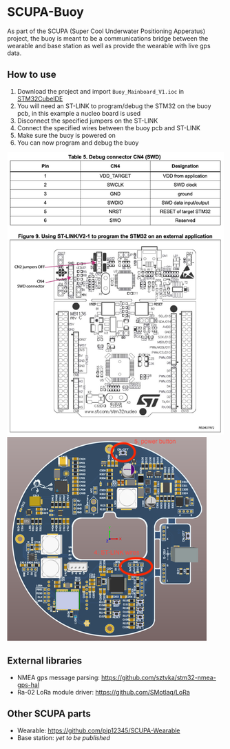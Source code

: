 # SCUPA-Buoy

As part of the SCUPA (Super Cool Underwater Positioning Apperatus) project, the buoy is meant to be a communications bridge between the wearable and base station as well as provide the wearable with live gps data.

## How to use

1. Download the project and import `Buoy_Mainboard_V1.ioc` in [STM32CubeIDE](https://www.st.com/en/development-tools/stm32cubeide.html)
2. You will need an ST-LINK to program/debug the STM32 on the buoy pcb, in this example a nucleo board is used
3. Disconnect the specified jumpers on the ST-LINK
4. Connect the specified wires between the buoy pcb and ST-LINK
5. Make sure the buoy is powered on
6. You can now program and debug the buoy

![](./images/st-link_docs.jpg)  
![](./images/buoy_pcb.png)

## External libraries

* NMEA gps message parsing: https://github.com/sztvka/stm32-nmea-gps-hal
* Ra-02 LoRa module driver: https://github.com/SMotlaq/LoRa

## Other SCUPA parts

* Wearable: https://github.com/pip12345/SCUPA-Wearable
* Base station: *yet to be published*
